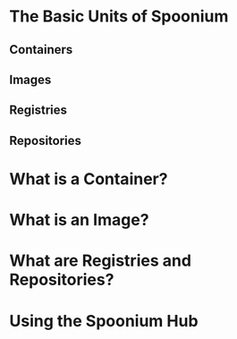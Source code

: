 ﻿# The Basic Units of Spoonium

## Containers
## Images
## Registries
## Repositories

# What is a Container?


# What is an Image?


# What are Registries and Repositories?


# Using the Spoonium Hub

